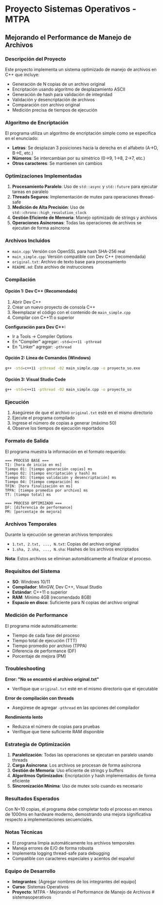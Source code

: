 # Proyecto Sistemas Operativos - MTPA
## Mejorando el Performance de Manejo de Archivos

### Descripción del Proyecto

Este proyecto implementa un sistema optimizado de manejo de archivos en C++ que incluye:
- Generación de N copias de un archivo original
- Encriptación usando algoritmo de desplazamiento ASCII
- Generación de hash para validación de integridad
- Validación y desencriptación de archivos
- Comparación con archivo original
- Medición precisa de tiempos de ejecución

### Algoritmo de Encriptación

El programa utiliza un algoritmo de encriptación simple como se especifica en el enunciado:
- **Letras**: Se desplazan 3 posiciones hacia la derecha en el alfabeto (A→D, B→E, etc.)
- **Números**: Se intercambian por su simétrico (0→9, 1→8, 2→7, etc.)
- **Otros caracteres**: Se mantienen sin cambios

### Optimizaciones Implementadas

1. **Procesamiento Paralelo**: Uso de `std::async` y `std::future` para ejecutar tareas en paralelo
2. **Threads Seguros**: Implementación de mutex para operaciones thread-safe
3. **Medición de Alta Precisión**: Uso de `std::chrono::high_resolution_clock`
4. **Gestión Eficiente de Memoria**: Manejo optimizado de strings y archivos
5. **Operaciones Asíncronas**: Todas las operaciones de archivos se ejecutan de forma asíncrona

### Archivos Incluidos

- `main.cpp`: Versión con OpenSSL para hash SHA-256 real
- `main_simple.cpp`: Versión compatible con Dev C++ (recomendada)
- `original.txt`: Archivo de texto base para procesamiento
- `README.md`: Este archivo de instrucciones

### Compilación

#### Opción 1: Dev C++ (Recomendado)
1. Abrir Dev C++
2. Crear un nuevo proyecto de consola C++
3. Reemplazar el código con el contenido de `main_simple.cpp`
4. Compilar con C++11 o superior

**Configuración para Dev C++:**
- Ir a Tools → Compiler Options
- En "Compiler" agregar: `-std=c++11 -pthread`
- En "Linker" agregar: `-pthread`

#### Opción 2: Línea de Comandos (Windows)
```bash
g++ -std=c++11 -pthread -O2 main_simple.cpp -o proyecto_so.exe
```

#### Opción 3: Visual Studio Code
```bash
g++ -std=c++11 -pthread -O2 main_simple.cpp -o proyecto_so
```

### Ejecución

1. Asegúrese de que el archivo `original.txt` esté en el mismo directorio
2. Ejecute el programa compilado
3. Ingrese el número de copias a generar (máximo 50)
4. Observe los tiempos de ejecución reportados

### Formato de Salida

El programa muestra la información en el formato requerido:

```
=== PROCESO BASE ===
TI: [hora de inicio en ms]
Tiempo 01: [tiempo generación copias] ms
Tiempo 02: [tiempo encriptación y hash] ms  
Tiempo 03: [tiempo validación y desencriptación] ms
Tiempo 04: [tiempo comparación] ms
TFIN: [hora finalización en ms]
TPPA: [tiempo promedio por archivo] ms
TT: [tiempo total] ms

=== PROCESO OPTIMIZADO ===
DF: [diferencia de performance]
PM: [porcentaje de mejora]
```

### Archivos Temporales

Durante la ejecución se generan archivos temporales:
- `1.txt, 2.txt, ..., N.txt`: Copias del archivo original
- `1.sha, 2.sha, ..., N.sha`: Hashes de los archivos encriptados

**Nota**: Estos archivos se eliminan automáticamente al finalizar el proceso.

### Requisitos del Sistema

- **SO**: Windows 10/11
- **Compilador**: MinGW, Dev C++, Visual Studio
- **Estándar**: C++11 o superior
- **RAM**: Mínimo 4GB (recomendado 8GB)
- **Espacio en disco**: Suficiente para N copias del archivo original

### Medición de Performance

El programa mide automáticamente:
- Tiempo de cada fase del proceso
- Tiempo total de ejecución (TTT)
- Tiempo promedio por archivo (TPPA)
- Diferencia de performance (DF)
- Porcentaje de mejora (PM)

### Troubleshooting

**Error: "No se encontró el archivo original.txt"**
- Verifique que `original.txt` esté en el mismo directorio que el ejecutable

**Error de compilación con threads**
- Asegúrese de agregar `-pthread` en las opciones del compilador

**Rendimiento lento**
- Reduzca el número de copias para pruebas
- Verifique que tiene suficiente RAM disponible

### Estrategia de Optimización

1. **Paralelización**: Todas las operaciones se ejecutan en paralelo usando threads
2. **Carga Asíncrona**: Los archivos se procesan de forma asíncrona
3. **Gestión de Memoria**: Uso eficiente de strings y buffers
4. **Algoritmos Optimizados**: Encriptación y hash implementados de forma eficiente
5. **Sincronización Mínima**: Uso de mutex solo cuando es necesario

### Resultados Esperados

Con N=10 copias, el programa debe completar todo el proceso en menos de 1000ms en hardware moderno, demostrando una mejora significativa respecto a implementaciones secuenciales.

### Notas Técnicas

- El programa limpia automáticamente los archivos temporales
- Maneja errores de E/O de forma robusta  
- Implementa logging thread-safe para debugging
- Compatible con caracteres especiales y acentos del español

### Equipo de Desarrollo

- **Integrantes**: [Agregar nombres de los integrantes del equipo]
- **Curso**: Sistemas Operativos
- **Proyecto**: MTPA - Mejorando el Performance de Manejo de Archivos # sistemasoperativos
